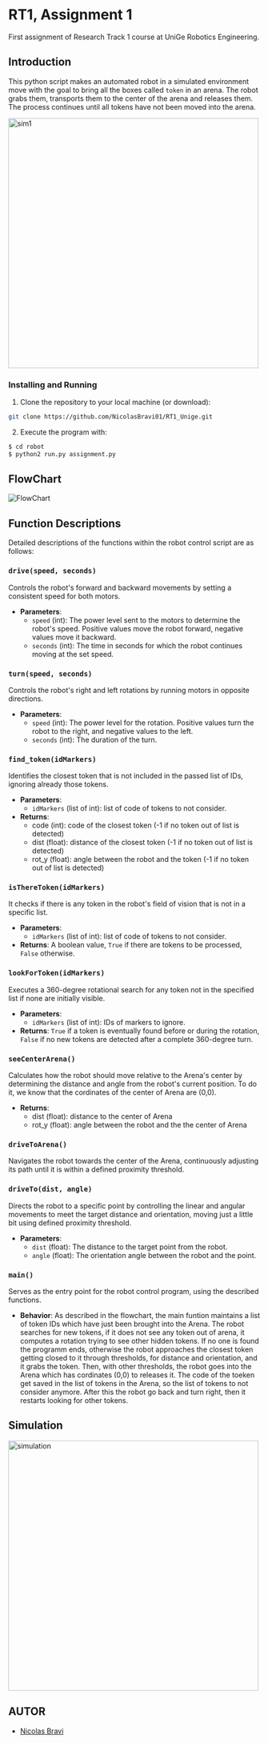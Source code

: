 
# RT1, Assignment 1
First assignment of Research Track 1 course at UniGe Robotics Engineering.

## Introduction
This python script makes an automated robot in a simulated environment move with the goal to bring all the boxes called `token` in an arena. The robot grabs them, transports them to the center of the arena and releases them. The process continues until all tokens have not been moved into the arena.


<img src="img/sim1.png" alt="sim1" width="500"/>




### Installing and Running

1. Clone the repository to your local machine (or download):
```bash
git clone https://github.com/NicolasBravi01/RT1_Unige.git
```

2. Execute the program with:
```bash
$ cd robot
$ python2 run.py assignment.py
```


## FlowChart

![FlowChart](img/flowchart.png)



## Function Descriptions

Detailed descriptions of the functions within the robot control script are as follows:

### `drive(speed, seconds)`
Controls the robot's forward and backward movements by setting a consistent speed for both motors.

- **Parameters**:
  - `speed` (int): The power level sent to the motors to determine the robot's speed. Positive values move the robot forward, negative values move it backward.
  - `seconds` (int): The time in seconds for which the robot continues moving at the set speed.

 
### `turn(speed, seconds)`
Controls the robot's right and left rotations by running motors in opposite directions.

- **Parameters**:
  - `speed` (int): The power level for the rotation. Positive values turn the robot to the right, and negative values to the left.
  - `seconds` (int): The duration of the turn.


### `find_token(idMarkers)`
Identifies the closest token that is not included in the passed list of IDs, ignoring already those tokens.

- **Parameters**:
  - `idMarkers` (list of int): list of code of tokens to not consider.
- **Returns**: 
  - code (int): code of the closest token (-1 if no token out of list is detected)
  - dist (float): distance of the closest token (-1 if no token out of list is detected)
  - rot_y (float): angle between the robot and the token (-1 if no token out of list is detected)
  

### `isThereToken(idMarkers)`
It checks if there is any token in the robot's field of vision that is not in a specific list.

- **Parameters**:
  - `idMarkers` (list of int): list of code of tokens to not consider.
- **Returns**: A boolean value, `True` if there are tokens to be processed, `False` otherwise.

### `lookForToken(idMarkers)`
Executes a 360-degree rotational search for any token not in the specified list if none are initially visible.

- **Parameters**:
  - `idMarkers` (list of int): IDs of markers to ignore.
- **Returns**: `True` if a token is eventually found before or during the rotation, `False` if no new tokens are detected after a complete 360-degree turn.

### `seeCenterArena()`
Calculates how the robot should move relative to the Arena's center by determining the distance and angle from the robot's current position. To do it, we know that the cordinates of the center of Arena are (0,0).

- **Returns**:
  - dist (float): distance to the center of Arena
  - rot_y (float): angle between the robot and the the center of Arena

### `driveToArena()`
Navigates the robot towards the center of the Arena, continuously adjusting its path until it is within a defined proximity threshold.


### `driveTo(dist, angle)`
Directs the robot to a specific point by controlling the linear and angular movements to meet the target distance and orientation, moving just a little bit using defined proximity threshold.

- **Parameters**:
  - `dist` (float): The distance to the target point from the robot.
  - `angle` (float): The orientation angle between the robot and the point.

### `main()`
Serves as the entry point for the robot control program, using the described functions.

- **Behavior**: As described in the flowchart, the main funtion maintains a list of token IDs which have just been brought into the Arena. The robot searches for new tokens, if it does not see any token out of arena, it computes a rotation trying to see other hidden tokens. If no one is found the programm ends, otherwise the robot approaches the closest token getting closed to it through thresholds, for distance and orientation, and it grabs the token. Then, with other thresholds, the robot goes into the Arena which has cordinates (0,0) to releases it. The code of the toeken get saved in the list of tokens in the Arena, so the list of tokens to not consider anymore. After this the robot go back and turn right, then it restarts looking for other tokens.


## Simulation

<img src="img/video.gif" alt="simulation" width="500"/>


## AUTOR

* [Nicolas Bravi](https://github.com/NicolasBravi01)
